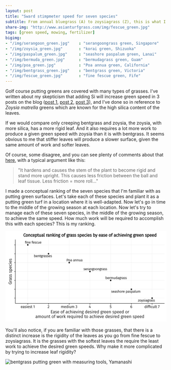 ```yaml
---
layout: post
title: "Sward stimpmeter speed for seven species"
subtitle: From annual bluegrass (A) to zoysiagrass (Z), this is what I expect
share-img: "http://www.asianturfgrass.com/img/fescue_green.jpg"
tags: [green speed, mowing, fertilizer]
bigimg:
- "/img/serangoon_green.jpg"    : "serangoongrass green, Singapore"
- "/img/zoysia_green.jpg"       : "korai green, Shizuoka"
- "/img/paspalum_green.jpg"     : "seashore paspalum green, Lanai"
- "/img/bermuda_green.jpg"      : "bermudagrass green, Guam"
- "/img/poa_green.jpg"          : "Poa annua green, California"
- "/img/bentgrass_green.jpg"    : "bentgrass green, Victoria"
- "/img/fescue_green.jpg"       : "fine fescue green, Fife"
---
```


Golf course putting greens are covered with many types of grasses. I've written about my skepticism that adding Si will increase green speed in 3 posts on the blog ([post 1](http://www.asianturfgrass.com/2017-07-06-rethink-throw-spray-tank-si/), [post 2](http://www.asianturfgrass.com/2017-07-14-si-does-this-make-sense-to-you/), [post 3](http://www.blog.asianturfgrass.com/2015/02/silica-and-green-speed.html)), and I've done so in reference to *Zoysia matrella* greens which are known for the high silica content of the leaves.

If we would compare only creeping bentgrass and zoysia, the zoysia, with more silica, has a more rigid leaf. And it also requires a lot more work to produce a given green speed with zoysia than it is with bentgrass. It seems obvious to me that stiffer leaves will produce a slower surface, given the same amount of work and softer leaves. 

Of course, some disagree, and you can see plenty of comments about that [here](https://www.facebook.com/micah.turfgrass/posts/10155478753516804?comment_id=10155478969166804&comment_tracking=%7B%22tn%22%3A%22R3%22%7D), with a typical argument like this:

> "It hardens and causes the stem of the plant to become rigid and stand more upright. This causes less friction between the ball and leaf tissue. Less friction = more roll..."

I made a conceptual ranking of the seven species that I'm familiar with as putting green surfaces. Let's take each of these species and plant it as a putting green turf in a location where it is well-adapted. Now let's go in time to the middle of the growing season at each location. Now let's try to manage each of these seven species, in the middle of the growing season, to achieve the same speed. How much work will be required to accomplish this with each species? This is my ranking.

![conceptual ranking seven species ease of green speed](/img/species_ease_speed.svg)

You'll also notice, if you are familiar with those grasses, that there is a distinct increase is the rigidity of the leaves as you go from fine fescue to zoysiagrass. It is the grasses with the softest leaves the require the least work to achieve the desired green speeds. Why make it more complicated by trying to increase leaf rigidity?

![bentgrass putting green with measuring tools, Yamanashi](https://c1.staticflickr.com/7/6166/6190242493_e4a7206aa7_b_d.jpg)
